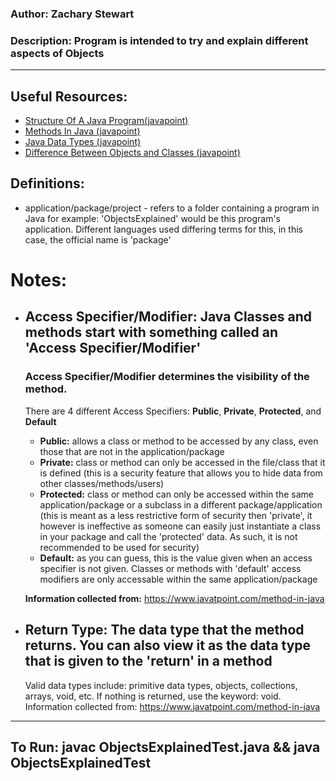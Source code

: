 
### Author: Zachary Stewart

### Description: Program is intended to try and explain different aspects of Objects

---

## Useful Resources:
 - [Structure Of A Java Program(javapoint)](https://www.javatpoint.com/structure-of-java-program)
 - [Methods In Java (javapoint)](https://www.javatpoint.com/method-in-java)
 - [Java Data Types (javapoint)](https://www.javatpoint.com/java-data-types)
 - [Difference Between Objects and Classes (javapoint)](https://www.javatpoint.com/difference-between-object-and-class)

## Definitions:
 - application/package/project - refers to a folder containing a program in Java for example: 'ObjectsExplained' would be this program's application. Different languages used differing terms for this, in this case, the official name is 'package'

# Notes:
- ## Access Specifier/Modifier: Java Classes and methods start with something called an 'Access Specifier/Modifier'
    ### Access Specifier/Modifier determines the visibility of the method.
    There are 4 different Access Specifiers: **Public**, **Private**, **Protected**, and **Default**
    - **Public:** allows a class or method to be accessed by any class, even those that are not in the application/package
    - **Private:** class or method can only be accessed in the file/class that it is defined (this is a security feature that allows you to hide data from other classes/methods/users)
    - **Protected:** class or method can only be accessed within the same application/package or a subclass in a different package/application (this is meant as a less restrictive form of security then 'private', it however is ineffective as someone can easily just instantiate a class in your package and call the 'protected' data. As such, it is not recommended to be used for security)
    - **Default:** as you can guess, this is the value given when an access specifier is not given. Classes or methods with 'default' access modifiers are only accessable within the same application/package

    **Information collected from:** https://www.javatpoint.com/method-in-java
 
- ## Return Type: The data type that the method returns. You can also view it as the data type that is given to the 'return' in a method
   Valid data types include: primitive data types, objects, collections, arrays, void, etc.
   If nothing is returned, use the keyword: void.
   Information collected from: https://www.javatpoint.com/method-in-java

---

## To Run: javac ObjectsExplainedTest.java && java ObjectsExplainedTest
